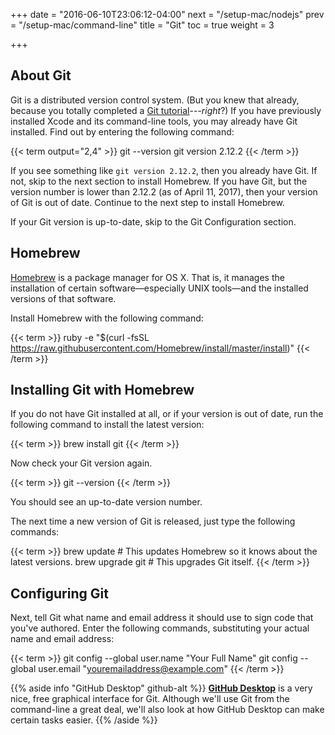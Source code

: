+++
date = "2016-06-10T23:06:12-04:00"
next = "/setup-mac/nodejs"
prev = "/setup-mac/command-line"
title = "Git"
toc = true
weight = 3

+++

## About Git

Git is a distributed version control system. (But you knew that already, because you totally completed a [Git tutorial](/prereqs/git/)---_right_?) If you have previously installed Xcode and its command-line tools, you may already have Git installed. Find out by entering the following command:

{{< term output="2,4" >}}
git --version
git version 2.12.2
{{< /term >}}

If you see something like `git version 2.12.2`, then you already have Git. If not, skip to the next section to install Homebrew. If you have Git, but the version number is lower than 2.12.2 (as of April 11, 2017), then your version of Git is out of date. Continue to the next step to install Homebrew.

If your Git version is up-to-date, skip to the Git Configuration section.

## Homebrew

[Homebrew](http://brew.sh) is a package manager for OS X. That is, it manages the installation of certain software—especially UNIX tools—and the installed versions of that software.

Install Homebrew with the following command:

{{< term >}}
ruby -e "$(curl -fsSL https://raw.githubusercontent.com/Homebrew/install/master/install)"
{{< /term >}}

## Installing Git with Homebrew

If you do not have Git installed at all, or if your version is out of date, run the following command to install the latest version:

{{< term >}}
brew install git
{{< /term >}}

Now check your Git version again.

{{< term >}}
git --version
{{< /term >}}

You should see an up-to-date version number.

The next time a new version of Git is released, just type the following commands:

{{< term >}}
brew update           # This updates Homebrew so it knows about the latest versions.
brew upgrade git      # This upgrades Git itself.
{{< /term >}}

## Configuring Git

Next, tell Git what name and email address it should use to sign code that you've authored. Enter the following commands, substituting your actual name and email address:

{{< term >}}
git config --global user.name "Your Full Name"
git config --global user.email "youremailaddress@example.com"
{{< /term >}}

{{% aside info "GitHub Desktop" github-alt %}}
**[GitHub Desktop](https://desktop.github.com/)** is a very nice, free graphical interface for Git. Although we'll use Git from the command-line a great deal, we'll also look at how GitHub Desktop can make certain tasks easier.
{{% /aside %}}
